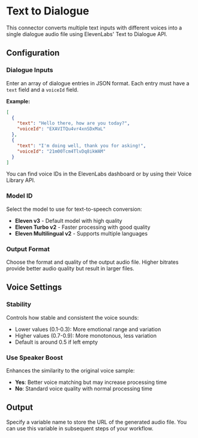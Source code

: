 # Text to Dialogue

This connector converts multiple text inputs with different voices into a single dialogue audio file using ElevenLabs' Text to Dialogue API.

## Configuration

### Dialogue Inputs
Enter an array of dialogue entries in JSON format. Each entry must have a `text` field and a `voiceId` field.

**Example:**
```json
[
  {
    "text": "Hello there, how are you today?",
    "voiceId": "EXAVITQu4vr4xnSDxMaL"
  },
  {
    "text": "I'm doing well, thank you for asking!",
    "voiceId": "21m00Tcm4TlvDq8ikWAM"
  }
]
```

You can find voice IDs in the ElevenLabs dashboard or by using their Voice Library API.

### Model ID
Select the model to use for text-to-speech conversion:
- **Eleven v3** - Default model with high quality
- **Eleven Turbo v2** - Faster processing with good quality
- **Eleven Multilingual v2** - Supports multiple languages

### Output Format
Choose the format and quality of the output audio file. Higher bitrates provide better audio quality but result in larger files.

## Voice Settings

### Stability
Controls how stable and consistent the voice sounds:
- Lower values (0.1-0.3): More emotional range and variation
- Higher values (0.7-0.9): More monotonous, less variation
- Default is around 0.5 if left empty

### Use Speaker Boost
Enhances the similarity to the original voice sample:
- **Yes**: Better voice matching but may increase processing time
- **No**: Standard voice quality with normal processing time

## Output
Specify a variable name to store the URL of the generated audio file. You can use this variable in subsequent steps of your workflow.
